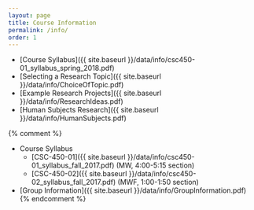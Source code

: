 ```yaml
---
layout: page
title: Course Information 
permalink: /info/
order: 1
---
```


* [Course Syllabus]({{ site.baseurl }}/data/info/csc450-01_syllabus_spring_2018.pdf) 
* [Selecting a Research Topic]({{ site.baseurl }}/data/info/ChoiceOfTopic.pdf)
* [Example Research Projects]({{ site.baseurl }}/data/info/ResearchIdeas.pdf)
* [Human Subjects Research]({{ site.baseurl }}/data/info/HumanSubjects.pdf)


{% comment %}
* Course Syllabus
    * [CSC-450-01]({{ site.baseurl }}/data/info/csc450-01_syllabus_fall_2017.pdf) (MW, 4:00-5:15 section)
    * [CSC-450-02]({{ site.baseurl }}/data/info/csc450-02_syllabus_fall_2017.pdf) (MWF, 1:00-1:50 section)
* [Group Information]({{ site.baseurl }}/data/info/GroupInformation.pdf)
{% endcomment %}
